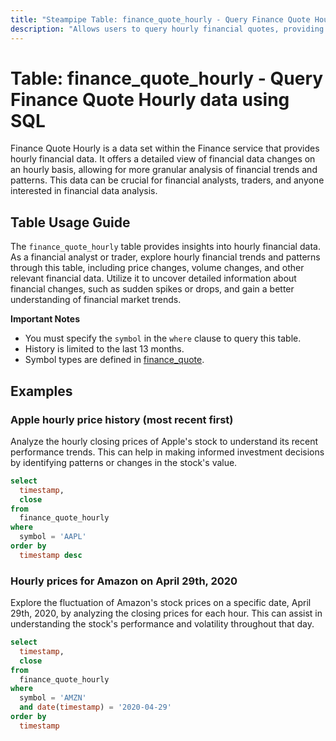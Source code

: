 ```yaml
---
title: "Steampipe Table: finance_quote_hourly - Query Finance Quote Hourly data using SQL"
description: "Allows users to query hourly financial quotes, providing insights into hourly changes in financial data."
---
```


# Table: finance_quote_hourly - Query Finance Quote Hourly data using SQL

Finance Quote Hourly is a data set within the Finance service that provides hourly financial data. It offers a detailed view of financial data changes on an hourly basis, allowing for more granular analysis of financial trends and patterns. This data can be crucial for financial analysts, traders, and anyone interested in financial data analysis.

## Table Usage Guide

The `finance_quote_hourly` table provides insights into hourly financial data. As a financial analyst or trader, explore hourly financial trends and patterns through this table, including price changes, volume changes, and other relevant financial data. Utilize it to uncover detailed information about financial changes, such as sudden spikes or drops, and gain a better understanding of financial market trends.

**Important Notes**
- You must specify the `symbol` in the `where` clause to query this table.
- History is limited to the last 13 months.
- Symbol types are defined in [finance_quote](./finance_quote).

## Examples

### Apple hourly price history (most recent first)
Analyze the hourly closing prices of Apple's stock to understand its recent performance trends. This can help in making informed investment decisions by identifying patterns or changes in the stock's value.

```sql
select
  timestamp,
  close
from
  finance_quote_hourly
where
  symbol = 'AAPL'
order by
  timestamp desc
```

### Hourly prices for Amazon on April 29th, 2020
Explore the fluctuation of Amazon's stock prices on a specific date, April 29th, 2020, by analyzing the closing prices for each hour. This can assist in understanding the stock's performance and volatility throughout that day.

```sql
select
  timestamp,
  close
from
  finance_quote_hourly
where
  symbol = 'AMZN'
  and date(timestamp) = '2020-04-29'
order by
  timestamp
```